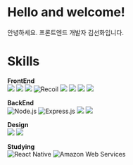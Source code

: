<h1>Hello and welcome!</h1>   
안녕하세요. 프론트엔드 개발자 김선화입니다. <br>


<h1>Skills</h1>

**FrontEnd**    
<img src="https://img.shields.io/badge/JavaScript-F7DF1E?style=for-the-badge&logo=JavaScript&logoColor=black">
<img src="https://img.shields.io/badge/React-61DAFB?style=for-the-badge&logo=React&logoColor=white">
<img src="https://img.shields.io/badge/TypeScript-3178C6?style=for-the-badge&logo=TypeScript&logoColor=white">
![Recoil](https://img.shields.io/badge/Recoil-000000?style=for-the-badge&logo=recoil&logoColor=white)
<img src="https://img.shields.io/badge/Styled--components-DB7093?style=for-the-badge&logo=styled-components&logoColor=white">
<img src="https://img.shields.io/badge/Three.js-black?style=for-the-badge&logo=three.js&logoColor=white">
<img src="https://img.shields.io/badge/HTML5-E34F26?style=for-the-badge&logo=HTML5&logoColor=white">
<img src="https://img.shields.io/badge/CSS-1572B6?style=for-the-badge&logo=CSS3&logoColor=white">



**BackEnd**   
![Node.js](https://img.shields.io/badge/Node.js-339933?style=for-the-badge&logo=node.js&logoColor=white) 
![Express.js](https://img.shields.io/badge/Express.js-000000?style=for-the-badge&logo=express&logoColor=white)
<img src="https://img.shields.io/badge/MySQL-4479A1?style=for-the-badge&logo=MySQL&logoColor=white">
<img src="https://img.shields.io/badge/MongoDB-47A248?style=for-the-badge&logo=MongoDB&logoColor=white">


**Design**   
<img src="https://img.shields.io/badge/Figma-F24E1E?style=for-the-badge&logo=Figma&logoColor=white">
<img src="https://img.shields.io/badge/Mockitt-3904A3?style=for-the-badge&logo=Mockitt&logoColor=white">

**Studying**   
![React Native](https://img.shields.io/badge/React_Native-61DAFB?style=for-the-badge&logo=react&logoColor=white)
![Amazon Web Services](https://img.shields.io/badge/AWS-232F3E?style=for-the-badge&logo=amazon-aws&logoColor=white)




